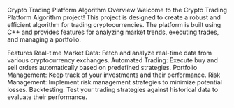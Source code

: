 Crypto Trading Platform Algorithm
Overview
Welcome to the Crypto Trading Platform Algorithm project! This project is designed to create a robust and efficient algorithm for trading cryptocurrencies. The platform is built using C++ and provides features for analyzing market trends, executing trades, and managing a portfolio.

Features
Real-time Market Data: Fetch and analyze real-time data from various cryptocurrency exchanges.
Automated Trading: Execute buy and sell orders automatically based on predefined strategies.
Portfolio Management: Keep track of your investments and their performance.
Risk Management: Implement risk management strategies to minimize potential losses.
Backtesting: Test your trading strategies against historical data to evaluate their performance.
